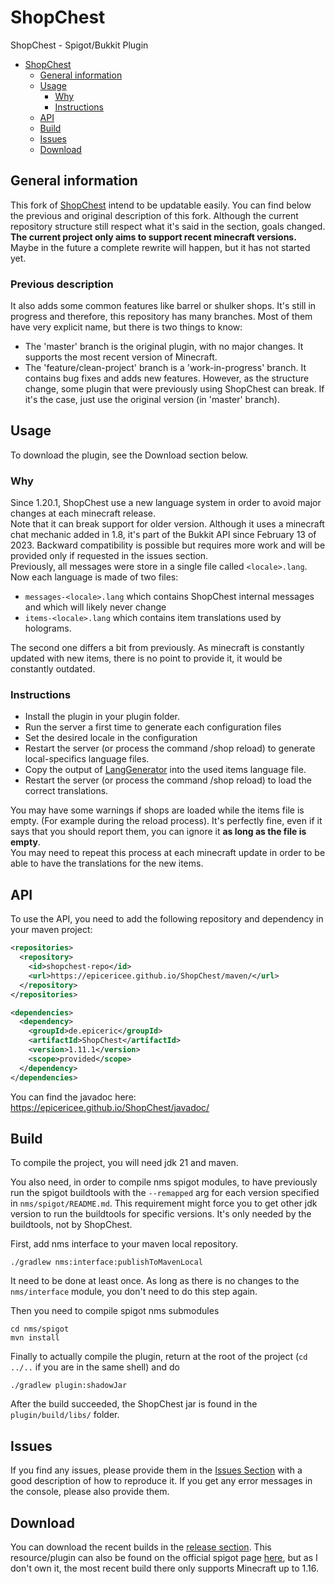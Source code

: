 # ShopChest

ShopChest - Spigot/Bukkit Plugin

<!-- TOC -->
* [ShopChest](#shopchest)
  * [General information](#general-information)
  * [Usage](#usage)
    * [Why](#why)
    * [Instructions](#instructions)
  * [API](#api)
  * [Build](#build)
  * [Issues](#issues)
  * [Download](#download)
<!-- TOC -->

## General information

This fork of [ShopChest](https://github.com/EpicEricEE/ShopChest) intend to be updatable easily.
You can find below the previous and original description of this fork.
Although the current repository structure still respect what it's said in the section, goals changed.
**The current project only aims to support recent minecraft versions.**
Maybe in the future a complete rewrite will happen, but it has not started yet.

### Previous description
It also adds some common features like barrel or shulker shops.
It's still in progress and therefore, this repository has many branches.
Most of them have very explicit name, but there is two things to know:

- The 'master' branch is the original plugin, with no major changes.
  It supports the most recent version of Minecraft.
- The 'feature/clean-project' branch is a 'work-in-progress' branch.
  It contains bug fixes and adds new features.
  However, as the structure change, some plugin that were previously using ShopChest can break.
  If it's the case, just use the original version (in 'master' branch).

## Usage

To download the plugin, see the Download section below. <br>

### Why
Since 1.20.1, ShopChest use a new language system in order to avoid major changes at each minecraft release. <br>
Note that it can break support for older version.
Although it uses a minecraft chat mechanic added in 1.8, it's part of the Bukkit API since February 13 of 2023.
Backward compatibility is possible but requires more work and will be provided only if requested in the issues section. <br>
Previously, all messages were store in a single file called `<locale>.lang`.
Now each language is made of two files:
- `messages-<locale>.lang` which contains ShopChest internal messages and which will likely never change
- `items-<locale>.lang` which contains item translations used by holograms.

The second one differs a bit from previously.
As minecraft is constantly updated with new items, there is no point to provide it, it would be constantly outdated.

### Instructions

- Install the plugin in your plugin folder.
- Run the server a first time to generate each configuration files
- Set the desired locale in the configuration
- Restart the server (or process the command /shop reload) to generate local-specifics language files.
- Copy the output of [LangGenerator](https://github.com/Flowsqy/ShopChestLangGenerator) into the used items language file.
- Restart the server (or process the command /shop reload) to load the correct translations.

You may have some warnings if shops are loaded while the items file is empty.
(For example during the reload process).
It's perfectly fine, even if it says that you should report them, you can ignore it **as long as the file is empty**.
<br>
You may need to repeat this process at each minecraft update in order to be able to have the translations for the new items.

## API

To use the API, you need to add the following repository and dependency in your maven project:

```xml
<repositories>
  <repository>
    <id>shopchest-repo</id>
    <url>https://epicericee.github.io/ShopChest/maven/</url>
  </repository>
</repositories>

<dependencies>
  <dependency>
    <groupId>de.epiceric</groupId>
    <artifactId>ShopChest</artifactId>
    <version>1.11.1</version>
    <scope>provided</scope>
  </dependency>
</dependencies>
```

You can find the javadoc here: https://epicericee.github.io/ShopChest/javadoc/

## Build

To compile the project, you will need jdk 21 and maven.

You also need, in order to compile nms spigot modules, to have previously run the spigot buildtools with the `--remapped` arg for each version specified in `nms/spigot/README.md`.
This requirement might force you to get other jdk version to run the buildtools for specific versions. It's only needed by the buildtools, not by ShopChest.

First, add nms interface to your maven local repository.
```batch
./gradlew nms:interface:publishToMavenLocal
```
It need to be done at least once.
As long as there is no changes to the `nms/interface` module, you don't need to do this step again.

Then you need to compile spigot nms submodules
```batch
cd nms/spigot
mvn install
```

Finally to actually compile the plugin, return at the root of the project (`cd ../..` if you are in the same shell) and do
```batch
./gradlew plugin:shadowJar
```

After the build succeeded, the ShopChest jar is found in the `plugin/build/libs/` folder.

## Issues

If you find any issues, please provide them in the [Issues Section](https://github.com/Flowsqy/ShopChest/issues) with a
good description of how to reproduce it. If you get any error messages in the console, please also provide them.

## Download

You can download the recent builds in the [release section](https://github.com/Flowsqy/ShopChest/releases).
This resource/plugin can also be found on the official spigot
page [here](https://www.spigotmc.org/resources/shopchest.11431/), but as I don't own it, the most recent build there
only supports Minecraft up to 1.16.

